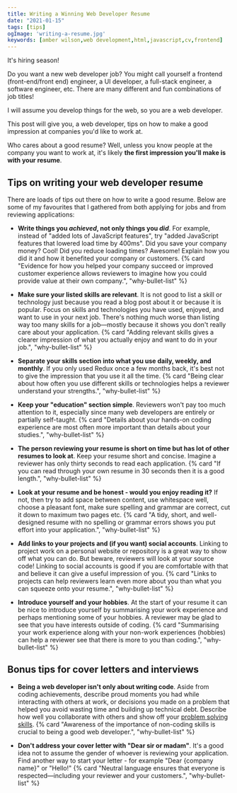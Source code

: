 ```yaml
---
title: Writing a Winning Web Developer Resume
date: "2021-01-15"
tags: [tips]
ogImage: 'writing-a-resume.jpg'
keywords: [amber wilson,web development,html,javascript,cv,frontend]
---
```


It's hiring season! 

Do you want a new web developer job? You might call yourself a frontend (front-end/front end) engineer, a UI developer, a full-stack engineer, a software engineer, etc. There are many different and fun combinations of job titles!

I will assume you develop things for the web, so you are a web developer.

This post will give you, a web developer, tips on how to make a good impression at companies you'd like to work at.

Who cares about a good resume? Well, unless you know people at the company you want to work at, it's likely **the first impression you'll make is with your resume**.

## Tips on writing your web developer resume

There are loads of tips out there on how to write a good resume. Below are some of my favourites that I gathered from both applying for jobs and from reviewing applications:

- **Write things you *achieved*, not only things you *did***. For example, instead of "added lots of JavaScript features", try "added JavaScript features that lowered load time by 400ms". Did you save your company money? Cool! Did you reduce loading times? Awesome! Explain how you did it and how it benefited your company or customers. {% card "Evidence for how you helped your company succeed or improved customer experience allows reviewers to imagine how you could provide value at their own company.", "why-bullet-list"  %}

- **Make sure your listed skills are relevant**. It is not good to list a skill or technology just because you read a blog post about it or because it is popular. Focus on skills and technologies you have used, enjoyed, and want to use in your next job. There's nothing much worse than listing way too many skills for a job—mostly because it shows you don't really care about your application. {% card "Adding relevant skills gives a clearer impression of what you actually enjoy and want to do in your job.", "why-bullet-list"  %}

- **Separate your skills section into what you use daily, weekly, and monthly**. If you only used Redux once a few months back, it's best not to give the impression that you use it all the time. {% card "Being clear about how often you use different skills or technologies helps a reviewer understand your strengths.", "why-bullet-list"  %}

- **Keep your "education" section simple**. Reviewers won't pay too much attention to it, especially since many web developers are entirely or partially self-taught. {% card "Details about your hands-on coding experience are most often more important than details about your studies.", "why-bullet-list"  %}

- **The person reviewing your resume is short on time but has lot of other resumes to look at**. Keep your resume short and concise. Imagine a reviewer has only thirty seconds to read each application. {% card "If you can read through your own resume in 30 seconds then it is a good length.", "why-bullet-list"  %}

- **Look at your resume and be honest - would you enjoy reading it?** If not, then try to add space between content, use whitespace well, choose a pleasant font, make sure spelling and grammar are correct, cut it down to maximum two pages etc. {% card "A tidy, short, and well-designed resume with no spelling or grammar errors shows you put effort into your application.", "why-bullet-list"  %}

- **Add links to your projects and (if you want) social accounts**. Linking to project work on a personal website or repository is a great way to show off what you can do. But beware, reviewers will look at your source code! Linking to social accounts is good if you are comfortable with that and believe it can give a useful impression of you. {% card "Links to projects can help reviewers learn even more about you than what you can squeeze onto your resume.", "why-bullet-list"  %}

- **Introduce yourself and your hobbies**. At the start of your resume it can be nice to introduce yourself by summarising your work experience and perhaps mentioning some of your hobbies. A reviewer may be glad to see that you have interests outside of coding. {% card "Summarising your work experience along with your non-work experiences (hobbies) can help a reviewer see that there is more to you than coding.", "why-bullet-list"  %}

## Bonus tips for cover letters and interviews

- **Being a web developer isn't only about writing code**. Aside from coding achievements, describe proud moments you had while interacting with others at work, or decisions you made on a problem that helped you avoid wasting time and building up technical debt. Describe how well you collaborate with others and show off your <a href="https://www.aleksandra.codes/jira-to-javascript">problem solving skills</a>. {% card "Awareness of the importance of non-coding skills is crucial to being a good web developer.", "why-bullet-list"  %}

- **Don't address your cover letter with "Dear sir or madam"**. It's a good idea not to assume the gender of whoever is reviewing your application. Find another way to start your letter - for example "Dear {company name}" or "Hello!" {% card "Neutral language ensures that everyone is respected—including your reviewer and your customers.", "why-bullet-list"  %}



